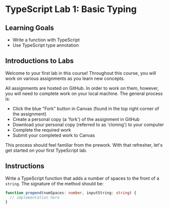 # TypeScript Lab 1: Basic Typing

## Learning Goals

- Write a function with TypeScript 
- Use TypeScript type annotation 

## Introductions to Labs 

Welcome to your first lab in this course! Throughout this course, you will work 
on various assignments as you learn new concepts. 

All assignments are hosted on GitHub. In order to work on them, however, you 
will need to complete work on your local machine. The general process is:

- Click the blue "Fork" button in Canvas (found in the top right corner of the
  assignment)
- Create a personal copy (a 'fork') of the assignment in GitHub
- Download your personal copy (referred to as 'cloning') to your computer
- Complete the required work
- Submit your completed work to Canvas

This process should feel familiar from the prework. With that refresher, let's
get started on your first TypeScript lab. 

## Instructions 

Write a TypeScript function that adds a number of spaces to the front of a
`string`. The signature of the method should be:

```typescript
function prepend(numSpaces: number, inputString: string) {
  // implementation here
}
```
